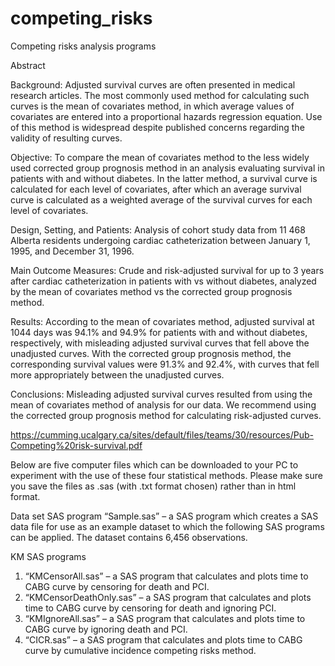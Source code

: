 # competing_risks
Competing risks analysis programs

Abstract

Background: Adjusted survival curves are often presented in medical research articles. The most commonly used method for calculating such curves is the mean of covariates method, in which average values of covariates are entered into a proportional hazards regression equation. Use of this method is widespread despite published concerns regarding the validity of resulting curves.

Objective: To compare the mean of covariates method to the less widely used corrected group prognosis method in an analysis evaluating survival in patients with and without diabetes. In the latter method, a survival curve is calculated for each level of covariates, after which an average survival curve is calculated as a weighted average of the survival curves for each level of covariates.

Design, Setting, and Patients: Analysis of cohort study data from 11 468 Alberta residents undergoing cardiac catheterization between January 1, 1995, and December 31, 1996.

Main Outcome Measures: Crude and risk-adjusted survival for up to 3 years after cardiac catheterization in patients with vs without diabetes, analyzed by the mean of covariates method vs the corrected group prognosis method.

Results: According to the mean of covariates method, adjusted survival at 1044 days was 94.1% and 94.9% for patients with and without diabetes, respectively, with misleading adjusted survival curves that fell above the unadjusted curves. With the corrected group prognosis method, the corresponding survival values were 91.3% and 92.4%, with curves that fell more appropriately between the unadjusted curves.

Conclusions: Misleading adjusted survival curves resulted from using the mean of covariates method of analysis for our data. We recommend using the corrected group prognosis method for calculating risk-adjusted curves.

https://cumming.ucalgary.ca/sites/default/files/teams/30/resources/Pub-Competing%20risk-survival.pdf

Below are five computer files which can be downloaded to your PC to experiment with the use of these four statistical methods.  Please make sure you save the files as .sas (with .txt format chosen) rather than in html format.

Data set SAS program
“Sample.sas” – a SAS program which creates a SAS data file for use as an example dataset to which the following SAS programs can be applied. The dataset contains 6,456 observations.

KM SAS programs
1. “KMCensorAll.sas” – a SAS program that calculates and plots time to CABG curve by censoring for death and PCI.
2. “KMCensorDeathOnly.sas” – a SAS program that calculates and plots time to CABG curve by censoring for death and ignoring PCI.
3. “KMIgnoreAll.sas” – a SAS program that calculates and plots time to CABG curve by ignoring death and PCI.
4. “CICR.sas” – a SAS program that calculates and plots time to CABG curve by cumulative incidence competing risks method.
